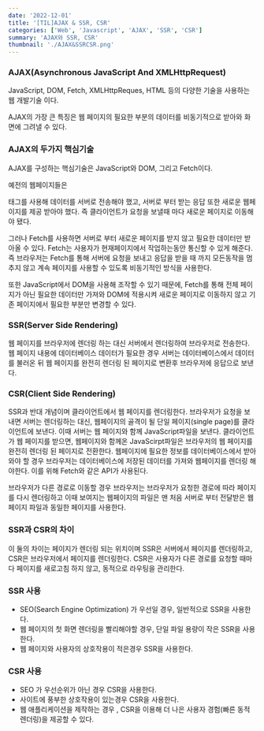 ```yaml
---
date: '2022-12-01'
title: '[TIL]AJAX & SSR, CSR'
categories: ['Web', 'Javascript', 'AJAX', 'SSR', 'CSR']
summary: 'AJAX와 SSR, CSR'
thumbnail: './AJAX&SSRCSR.png'
---
```


### AJAX(Asynchronous JavaScript And XMLHttpRequest)

JavaScript, DOM, Fetch, XMLHttpReques, HTML 등의 다양한 기술을 사용하는 웹 개발기술 이다.

AJAX의 가장 큰 특징은 웹 페이지의 필요한 부분의 데이터를 비동기적으로 받아와 화면에 그려낼 수 있다.

### AJAX의 두가지 핵심기술

AJAX를 구성하는 핵심기술은 JavaScript와 DOM, 그리고 Fetch이다.

예전의 웹페이지들은 <form>태그를 사용해 데이터를 서버로 전송해야 했고, 서버로 부터 받는 응답 또한 새로운 웹페이지를 제공 받아야 했다. 즉 클라이언트가 요청을 보낼때 마다 새로운 페이지로 이동해야 됐다.

그러나 Fetch를 사용하면 서버로 부터 새로운 페이지를 받지 않고 필요한 데이터만 받아올 수 있다. Fetch는 사용자가 현재페이지에서 작업하는동안 통신할 수 있게 해준다. 즉 브라우저는 Fetch를 통해 서버에 요청을 보내고 응답을 받을 때 까지 모든동작을 멈추지 않고 계속 페이지를 사용할 수 있도록 비동기적인 방식을 사용한다.

또한 JavaScript에서 DOM을 사용해 조작할 수 있기 때문에, Fetch를 통해 전체 페이지가 아닌 필요한 데이터만 가져와 DOM에 적용시켜 새로운 페이지로 이동하지 않고 기존 페이지에서 필요한 부분만 변경할 수 있다.

### SSR(Server Side Rendering)

웹 페이지를 브라우저에 렌더링 하는 대신 서버에서 렌더링하여 브라우저로 전송한다. 웹 페이지 내용에 데이터베이스 데이터가 필요한 경우 서버는 데이터베이스에서 데이터를 불러온 뒤 웹 페이지를 완전히 렌더링 된 페이지로 변환후 브라우저에 응답으로 보낸다.

### CSR(Client Side Rendering)

SSR과 반대 개념이며 클라이언트에서 웹 페이지를 렌더링한다. 브라우저가 요청을 보내면 서버는 렌더링하는 대신, 웹페이지의 골격이 될 단일 페이지(single page)를 클라이언트에 보낸다. 이때 서버는 웹 페이지와 함께 JavaScript파일을 보낸다. 클라이언트가 웹 페이지를 받으면, 웹페이지와 함께온 JavaScirpt파일은 브라우저의 웹 페이지를 완전히 렌더링 된 페이지로 전환한다. 웹페이지에 필요한 정보를 데이터베이스에서 받아와야 할 경우 브라우저는 데이터베이스에 저장된 데이터를 가져와 웹페이지를 렌더링 해야한다. 이를 위해 Fetch와 같은 API가 사용된다.

브라우저가 다른 경로로 이동할 경우 브라우저는 브라우저가 요청한 경로에 따라 페이지를 다시 렌더링하고 이때 보여지는 웹페이지의 파일은 맨 처음 서버로 부터 전달받은 웹 페이지 파일과 동일한 페이지를 사용한다.

### SSR과 CSR의 차이

이 둘의 차이는 페이지가 렌더링 되는 위치이며 SSR은 서버에서 페이지를 렌더링하고, CSR은 브라우저에서 페이지를 렌더링한다. CSR은 사용자가 다른 경로를 요청할 때마다 페이지를 새로고침 하지 않고, 동적으로 라우팅을 관리한다.

### SSR 사용

- SEO(Search Engine Optimization) 가 우선일 경우, 일반적으로 SSR을 사용한다.
- 웹 페이지의 첫 화면 렌더링을 빨리해야할 경우, 단일 파일 용량이 작은 SSR을 사용한다.
- 웹 페이지와 사용자의 상호작용이 적은경우 SSR을 사용한다.

### CSR 사용

- SEO 가 우선순위가 아닌 경우 CSR을 사용한다.
- 사이트에 풍부한 상호작용이 있는경우 CSR을 사용한다.
- 웹 애플리케이션을 제작하는 경우 , CSR을 이용해 더 나은 사용자 경험(빠른 동적 렌더링)을 제공할 수 있다.
